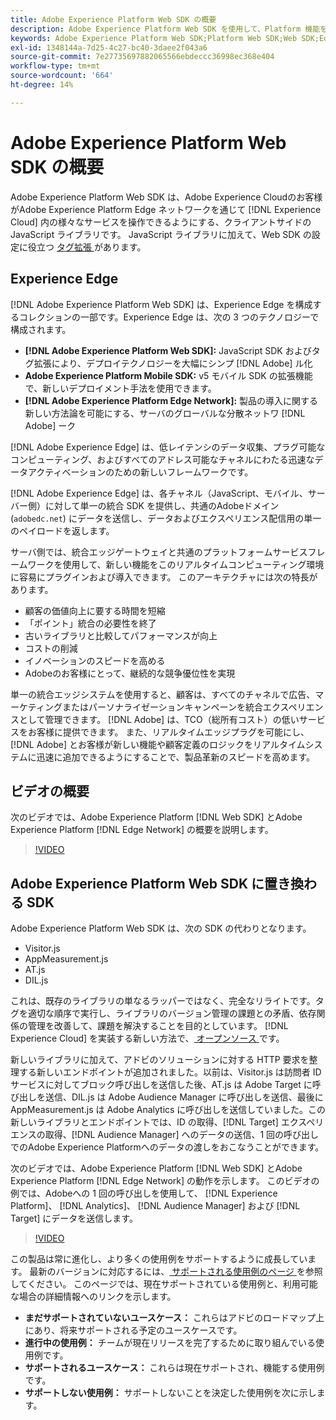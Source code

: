 ```yaml
---
title: Adobe Experience Platform Web SDK の概要
description: Adobe Experience Platform Web SDK を使用して、Platform 機能を Web サイトに統合する方法を説明します。
keywords: Adobe Experience Platform Web SDK;Platform Web SDK;Web SDK;Edge;Visitor.js;AppMeasurement.js;AT.js;DIL.js;Web SDK;SDK;Web SDK;Launch;Launch
exl-id: 1348144a-7d25-4c27-bc40-3daee2f043a6
source-git-commit: 7e27735697882065566ebdeccc36998ec368e404
workflow-type: tm+mt
source-wordcount: '664'
ht-degree: 14%

---
```


# Adobe Experience Platform Web SDK の概要

Adobe Experience Platform Web SDK は、Adobe Experience Cloudのお客様がAdobe Experience Platform Edge ネットワークを通じて [!DNL Experience Cloud] 内の様々なサービスを操作できるようにする、クライアントサイドの JavaScript ライブラリです。 JavaScript ライブラリに加えて、Web SDK の設定に役立つ [ タグ拡張 ](../tags/extensions/web/sdk/overview.md) があります。

## Experience Edge

[!DNL Adobe Experience Platform Web SDK] は、Experience Edge を構成するコレクションの一部です。Experience Edge は、次の 3 つのテクノロジーで構成されます。

* **[!DNL Adobe Experience Platform Web SDK]:**  JavaScript SDK およびタグ拡張により、デプロイテクノロジーを大幅にシンプ [!DNL Adobe] ル化
* **Adobe Experience Platform Mobile SDK:** v5 モバイル SDK の拡張機能で、新しいデプロイメント手法を使用できます。
* **[!DNL Adobe Experience Platform Edge Network]:** 製品の導入に関する新しい方法論を可能にする、サーバのグローバルな分散ネットワ [!DNL Adobe] ーク

[!DNL Adobe Experience Edge] は、低レイテンシのデータ収集、プラグ可能なコンピューティング、およびすべてのアドレス可能なチャネルにわたる迅速なデータアクティベーションのための新しいフレームワークです。

[!DNL Adobe Experience Edge] は、各チャネル（JavaScript、モバイル、サーバー側）に対して単一の統合 SDK を提供し、共通のAdobeドメイン (`adobedc.net`) にデータを送信し、データおよびエクスペリエンス配信用の単一のペイロードを返します。

サーバ側では、統合エッジゲートウェイと共通のプラットフォームサービスフレームワークを使用して、新しい機能をこのリアルタイムコンピューティング環境に容易にプラグインおよび導入できます。  このアーキテクチャには次の特長があります。

* 顧客の価値向上に要する時間を短縮
* 「ポイント」統合の必要性を終了
* 古いライブラリと比較してパフォーマンスが向上
* コストの削減
* イノベーションのスピードを高める
* Adobeのお客様にとって、継続的な競争優位性を実現

単一の統合エッジシステムを使用すると、顧客は、すべてのチャネルで広告、マーケティングまたはパーソナライゼーションキャンペーンを統合エクスペリエンスとして管理できます。  [!DNL Adobe] は、TCO（総所有コスト）の低いサービスをお客様に提供できます。  また、リアルタイムエッジプラグを可能にし、[!DNL Adobe] とお客様が新しい機能や顧客定義のロジックをリアルタイムシステムに迅速に追加できるようにすることで、製品革新のスピードを高めます。

## ビデオの概要

次のビデオでは、Adobe Experience Platform [!DNL Web SDK] とAdobe Experience Platform [!DNL Edge Network] の概要を説明します。

>[!VIDEO](https://video.tv.adobe.com/v/34141?quality=12&learn=on)

## Adobe Experience Platform Web SDK に置き換わる SDK

Adobe Experience Platform Web SDK は、次の SDK の代わりとなります。

* Visitor.js
* AppMeasurement.js
* AT.js
* DIL.js

これは、既存のライブラリの単なるラッパーではなく、完全なリライトです。タグを適切な順序で実行し、ライブラリのバージョン管理の課題との矛盾、依存関係の管理を改善して、課題を解決することを目的としています。 [!DNL Experience Cloud] を実装する新しい方法で、[ オープンソース ](https://github.com/adobe/alloy) です。

新しいライブラリに加えて、アドビのソリューションに対する HTTP 要求を整理する新しいエンドポイントが追加されました。以前は、Visitor.js は訪問者 ID サービスに対してブロック呼び出しを送信した後、AT.js は Adobe Target に呼び出しを送信、DIL.js は Adobe Audience Manager に呼び出しを送信、最後に AppMeasurement.js は Adobe Analytics に呼び出しを送信していました。この新しいライブラリとエンドポイントでは、ID の取得、[!DNL Target] エクスペリエンスの取得、[!DNL Audience Manager] へのデータの送信、1 回の呼び出しでのAdobe Experience Platformへのデータの渡しをおこなうことができます。

次のビデオでは、Adobe Experience Platform [!DNL Web SDK] とAdobe Experience Platform [!DNL Edge Network] の動作を示します。 このビデオの例では、Adobeへの 1 回の呼び出しを使用して、 [!DNL Experience Platform]、 [!DNL Analytics]、 [!DNL Audience Manager] および [!DNL Target] にデータを送信します。

>[!VIDEO](https://video.tv.adobe.com/v/34148?quality=12&learn=on)

この製品は常に進化し、より多くの使用例をサポートするように成長しています。 最新のバージョンに対応するには、[ サポートされる使用例のページ ](https://experienceleague.adobe.com/docs/experience-platform/edge/fundamentals/supported-use-cases.html) を参照してください。 このページでは、現在サポートされている使用例と、利用可能な場合の詳細情報へのリンクを示します。

* **まだサポートされていないユースケース：** これらはアドビのロードマップ上にあり、将来サポートされる予定のユースケースです。
* **進行中の使用例：** チームが現在リリースを完了するために取り組んでいる使用例です。
* **サポートされるユースケース：** これらは現在サポートされ、機能する使用例です。
* **サポートしない使用例：** サポートしないことを決定した使用例を次に示します。
